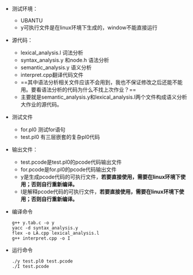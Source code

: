 - 测试环境：
  - UBANTU
  - y可执行文件是在linux环境下生成的，window不能直接运行
- 源代码：
  - lexical_analysis.l 词法分析
  - syntax_analysis.y 和node.h 语法分析
  - semantic_analysis.y 语义分析
  - interpret.cpp翻译代码文件
  - ==其中语法分析相关文件应该不会用到，我也不保证修改之后还能不能用。要看语法分析的代码为什么不找上次作业？==
  - 主要就是semantic_analysis.y和lexical_analysis.l两个文件构成语义分析大作业的源代码。
- 测试文件
  - for.pl0 测试for语句
  - test.pl0 有三层嵌套的复杂pl0代码
- 输出文件：
  - test.pcode是test.pl0的pcode代码输出文件
  - for.pcode是for.pl0的pcode代码输出文件
  - y是生成pcode代码的可执行文件，**若要直接使用，需要在linux环境下使用；否则自行重新编译。**
  - I是解释pcode代码的可执行文件，**若要直接使用，需要在linux环境下使用；否则自行重新编译。**

- 编译命令

  ```shell
  g++ y.tab.c -o y
  yacc -d syntax_analysis.y
  flex -o LA.cpp lexical_analysis.l
  g++ interpret.cpp -o I
  ```

- 运行命令

  ```
  ./y test.pl0 test.pcode
  ./I test.pcode
  ```

  